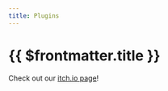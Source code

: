 ```yaml
---
title: Plugins
---
```


# {{ $frontmatter.title }}

Check out our [itch.io page](https://lunatechsdev.itch.io/)!
